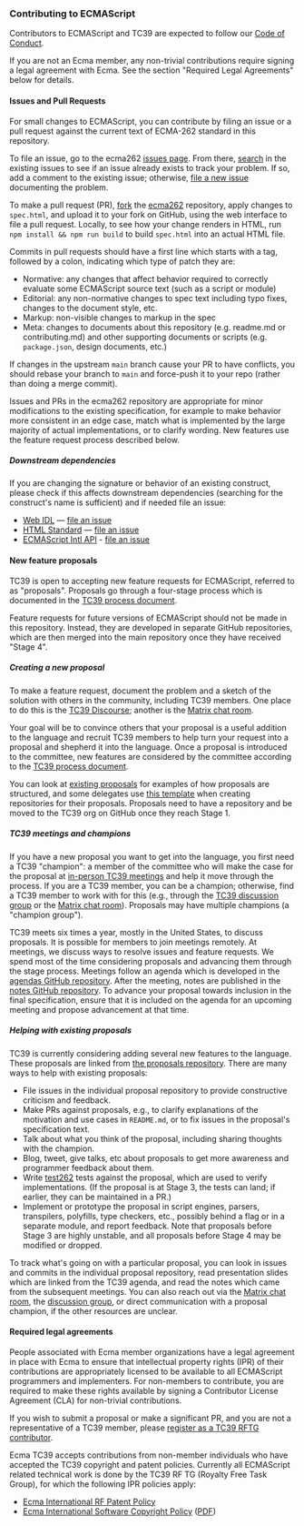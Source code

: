 ### Contributing to ECMAScript

Contributors to ECMAScript and TC39 are expected to follow our [Code of Conduct](https://tc39.es/code-of-conduct/).

If you are not an Ecma member, any non-trivial contributions require signing a legal agreement with Ecma. See the section "Required Legal Agreements" below for details.

#### Issues and Pull Requests

For small changes to ECMAScript, you can contribute by filing an issue or a pull request against the current text of ECMA-262 standard in this repository.

To file an issue, go to the ecma262 [issues page](https://github.com/tc39/ecma262/issues). From there, [search](https://guides.github.com/features/issues/) in the existing issues to see if an issue already exists to track your problem. If so, add a comment to the existing issue; otherwise, [file a new issue](https://help.github.com/articles/creating-an-issue/) documenting the problem.

To make a pull request (PR), [fork](https://help.github.com/articles/fork-a-repo/) the [ecma262](https://github.com/tc39/ecma262) repository, apply changes to `spec.html`, and upload it to your fork on GitHub, using the web interface to file a pull request. Locally, to see how your change renders in HTML, run `npm install && npm run build` to build `spec.html` into an actual HTML file.

Commits in pull requests should have a first line which starts with a tag, followed by a colon, indicating which type of patch they are:
  * Normative: any changes that affect behavior required to correctly evaluate some ECMAScript source text (such as a script or module)
  * Editorial: any non-normative changes to spec text including typo fixes, changes to the document style, etc.
  * Markup: non-visible changes to markup in the spec
  * Meta: changes to documents about this repository (e.g. readme.md or contributing.md) and other supporting documents or scripts (e.g. `package.json`, design documents, etc.)

If changes in the upstream `main` branch cause your PR to have conflicts, you should rebase your branch to `main` and force-push it to your repo (rather than doing a merge commit).

Issues and PRs in the ecma262 repository are appropriate for minor modifications to the existing specification, for example to make behavior more consistent in an edge case, match what is implemented by the large majority of actual implementations, or to clarify wording. New features use the feature request process described below.

##### Downstream dependencies

If you are changing the signature or behavior of an existing construct, please check if this affects downstream dependencies (searching for the construct's name is sufficient) and if needed file an issue:

* [Web IDL](https://heycam.github.io/webidl/) — [file an issue](https://github.com/heycam/webidl/issues/new)
* [HTML Standard](https://html.spec.whatwg.org/) — [file an issue](https://github.com/whatwg/html/issues/new)
* [ECMAScript Intl API](https://tc39.es/ecma402/) - [file an issue](https://github.com/tc39/ecma402/issues/new)

#### New feature proposals

TC39 is open to accepting new feature requests for ECMAScript, referred to as "proposals". Proposals go through a four-stage process which is documented in the [TC39 process document](https://tc39.es/process-document/).

Feature requests for future versions of ECMAScript should not be made in this repository. Instead, they are developed in separate GitHub repositories, which are then merged into the main repository once they have received "Stage 4".

##### Creating a new proposal

To make a feature request, document the problem and a sketch of the solution with others in the community, including TC39 members. One place to do this is the [TC39 Discourse](https://es.discourse.group/); another is the [Matrix chat room][].

Your goal will be to convince others that your proposal is a useful addition to the language and recruit TC39 members to help turn your request into a proposal and shepherd it into the language. Once a proposal is introduced to the committee, new features are considered by the committee according to the [TC39 process document](https://tc39.es/process-document/).

You can look at [existing proposals](https://github.com/tc39/proposals/) for examples of how proposals are structured, and some delegates use [this template](https://github.com/tc39/template-for-proposals) when creating repositories for their proposals. Proposals need to have a repository and be moved to the TC39 org on GitHub once they reach Stage 1.

##### TC39 meetings and champions

If you have a new proposal you want to get into the language, you first need a TC39 "champion": a member of the committee who will make the case for the proposal at [in-person TC39 meetings](https://github.com/tc39/agendas#agendas) and help it move through the process. If you are a TC39 member, you can be a champion; otherwise, find a TC39 member to work with for this (e.g., through the [TC39 discussion group](https://es.discourse.group/) or the [Matrix chat room][]). Proposals may have multiple champions (a "champion group").

TC39 meets six times a year, mostly in the United States, to discuss proposals. It is possible for members to join meetings remotely. At meetings, we discuss ways to resolve issues and feature requests. We spend most of the time considering proposals and advancing them through the stage process. Meetings follow an agenda which is developed in the [agendas GitHub repository](https://github.com/tc39/agendas/). After the meeting, notes are published in the [notes GitHub repository](https://github.com/tc39/tc39-notes/). To advance your proposal towards inclusion in the final specification, ensure that it is included on the agenda for an upcoming meeting and propose advancement at that time.

##### Helping with existing proposals

TC39 is currently considering adding several new features to the language. These proposals are linked from [the proposals repository](https://github.com/tc39/proposals). There are many ways to help with existing proposals:
  * File issues in the individual proposal repository to provide constructive criticism and feedback.
  * Make PRs against proposals, e.g., to clarify explanations of the motivation and use cases in `README.md`, or to fix issues in the proposal's specification text.
  * Talk about what you think of the proposal, including sharing thoughts with the champion.
  * Blog, tweet, give talks, etc about proposals to get more awareness and programmer feedback about them.
  * Write [test262](https://github.com/tc39/test262) tests against the proposal, which are used to verify implementations. (If the proposal is at Stage 3, the tests can land; if earlier, they can be maintained in a PR.)
  * Implement or prototype the proposal in script engines, parsers, transpilers, polyfills, type checkers, etc., possibly behind a flag or in a separate module, and report feedback. Note that proposals before Stage 3 are highly unstable, and all proposals before Stage 4 may be modified or dropped.

To track what's going on with a particular proposal, you can look in issues and commits in the individual proposal repository, read presentation slides which are linked from the TC39 agenda, and read the notes which came from the subsequent meetings. You can also reach out via the [Matrix chat room][], the [discussion group](https://es.discourse.group/), or direct communication with a proposal champion, if the other resources are unclear.

#### Required legal agreements

People associated with Ecma member organizations have a legal agreement in place with Ecma to ensure that intellectual property rights (IPR) of their contributions are appropriately licensed to be available to all ECMAScript programmers and implementers. For non-members to contribute, you are required to make these rights available by signing a Contributor License Agreement (CLA) for non-trivial contributions.

If you wish to submit a proposal or make a significant PR, and you are not a representative of a TC39 member, please [register as a TC39 RFTG contributor](https://tc39.es/agreements/contributor/).

Ecma TC39 accepts contributions from non-member individuals who have accepted the TC39 copyright and patent policies. Currently all ECMAScript related technical work is done by the TC39 RF TG (Royalty Free Task Group), for which the following IPR policies apply:

  * [Ecma International RF Patent Policy](https://ecma-international.org/policies/by-ipr/royalty-free-patent-policy-extension-option/)
  * [Ecma International Software Copyright Policy](https://ecma-international.org/policies/by-ipr/ecma-international-policy-on-submission-inclusion-and-licensing-of-software/) ([PDF](https://www.ecma-international.org/wp-content/uploads/Ecma_Policy_on_Submission_Inclusion_and_Licensing_of_Software.pdf))

[Matrix chat room]: https://github.com/tc39/how-we-work/blob/HEAD/matrix-guide.md

